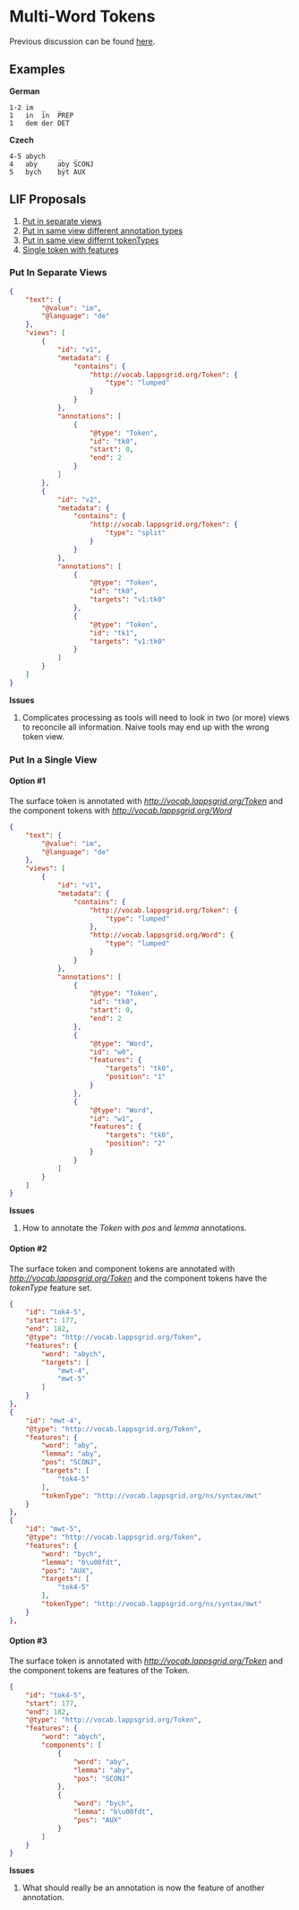 # Multi-Word Tokens

Previous discussion can be found [here](https://www.dropbox.com/s/20tfij7q55gbi5e/tcf-lif-lindat.pdf?dl=0).

## Examples

**German**

``` 
1-2 im  _   _
1   in  in  PREP
1   dem der DET
```

**Czech**
```
4-5 abych   _   _
4   aby     aby SCONJ
5   bych    bÿt AUX
```

## LIF Proposals

1. [Put in separate views](#put-in-separate-views)
1. [Put in same view different annotation types](#option-1)
1. [Put in same view differnt tokenTypes](#option-2)
1. [Single token with features](#option-3)

### Put In Separate Views

```json
{
    "text": {
        "@value": "im",
        "@language": "de"
    },
    "views": [
        {
            "id": "v1",
            "metadata": {
                "contains": {
                    "http://vocab.lappsgrid.org/Token": {
                        "type": "lumped"
                    }
                }
            },
            "annotations": [
                {
                    "@type": "Token",
                    "id": "tk0",
                    "start": 0,
                    "end": 2
                }
            ]
        },
        {
            "id": "v2",
            "metadata": {
                "contains": {
                    "http://vocab.lappsgrid.org/Token": {
                        "type": "split"
                    }
                }
            },
            "annotations": [
                {
                    "@type": "Token",
                    "id": "tk0",
                    "targets": "v1:tk0"
                },
                {
                    "@type": "Token",
                    "id": "tk1",
                    "targets": "v1:tk0"
                }
            ]
        }
    ]
}
```

**Issues**

1. Complicates processing as tools will need to look in two (or more) views to reconcile all information.  Naive tools may end up with the wrong token view.

### Put In a Single View

#### Option #1

The surface token is annotated with *http://vocab.lappsgrid.org/Token* and the component tokens with *http://vocab.lappsgrid.org/Word*

```json
{
    "text": {
        "@value": "im",
        "@language": "de"
    },
    "views": [
        {
            "id": "v1",
            "metadata": {
                "contains": {
                    "http://vocab.lappsgrid.org/Token": {
                        "type": "lumped"
                    },
                    "http://vocab.lappsgrid.org/Word": {
                        "type": "lumped"
                    }
                }
            },
            "annotations": [
                {
                    "@type": "Token",
                    "id": "tk0",
                    "start": 0,
                    "end": 2
                },
                {
                    "@type": "Word",
                    "id": "w0",
                    "features": {
                        "targets": "tk0",
                        "position": "1"
                    }
                },
                {
                    "@type": "Word",
                    "id": "w1",
                    "features": {
                        "targets": "tk0",
                        "position": "2"
                    }
                }
            ]
        }
    ]
}
```

**Issues**

1. How to annotate the *Token* with *pos* and *lemma* annotations.

#### Option #2

The surface token and component tokens are annotated with *http://vocab.lappsgrid.org/Token* and the component tokens have the *tokenType* feature set.

```json
{
    "id": "tok4-5",
    "start": 177,
    "end": 182,
    "@type": "http://vocab.lappsgrid.org/Token",
    "features": {
        "word": "abych",
        "targets": [
            "mwt-4",
            "mwt-5"
        ]
    }
},
{
    "id": "mwt-4",
    "@type": "http://vocab.lappsgrid.org/Token",
    "features": {
        "word": "aby",
        "lemma": "aby",
        "pos": "SCONJ",
        "targets": [
            "tok4-5"
        ],
        "tokenType": "http://vocab.lappsgrid.org/ns/syntax/mwt"
    }
},
{
    "id": "mwt-5",
    "@type": "http://vocab.lappsgrid.org/Token",
    "features": {
        "word": "bych",
        "lemma": "b\u00fdt",
        "pos": "AUX",
        "targets": [
            "tok4-5"
        ],
        "tokenType": "http://vocab.lappsgrid.org/ns/syntax/mwt"
    }
},
```

#### Option #3

The surface token is annotated with *http://vocab.lappsgrid.org/Token* and the component tokens are features of the Token.

```json
{
    "id": "tok4-5",
    "start": 177,
    "end": 182,
    "@type": "http://vocab.lappsgrid.org/Token",
    "features": {
        "word": "abych",
        "components": [
            {
                "word": "aby",
                "lemma": "aby",
                "pos": "SCONJ"
            },
            {
                "word": "bych",
                "lemma": "b\u00fdt",
                "pos": "AUX"
            }   
        ]
    }
}
```

**Issues**

1. What should really be an annotation is now the feature of another annotation.
